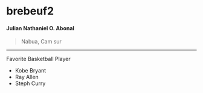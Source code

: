 # brebeuf2
#### Julian Nathaniel O. Abonal
>Nabua, Cam sur
---
Favorite Basketball Player
- Kobe Bryant
- Ray Allen
- Steph Curry
